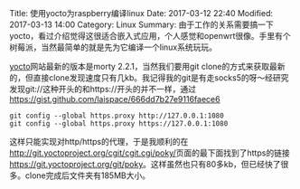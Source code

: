 Title: 使用yocto为raspberry编译linux
Date: 2017-03-12 22:40
Modified: 2017-03-13 14:00
Category: Linux
Summary: 由于工作的关系需要搞一下yocto，看过介绍觉得这很适合嵌入式应用，个人感觉和openwrt很像。手里有个树莓派，当然最简单的就是先为它编译一个linux系统玩玩。

[yocto](https://www.yoctoproject.org/downloads)网站最新的版本是morty 2.2.1，当然我们要用git clone的方式来获取最新的，但直接clone发现速度只有几kb。我记得我的git是有走socks5的呀～经研究发现git://这种开头的和https://开头的并不一样，通过<https://gist.github.com/laispace/666dd7b27e9116faece6>

```
git config --global https.proxy http://127.0.0.1:1080
git config --global https.proxy https://127.0.0.1:1080
```

这样只能实现对http/https的代理，于是我顺利的在<http://git.yoctoproject.org/cgit/cgit.cgi/poky/>页面的最下面找到了https的链接<https://git.yoctoproject.org/git/poky>。这样虽然也只有80多kb，但已经快了很多。clone完成后文件夹有185MB大小。




